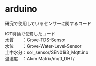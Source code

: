 # arduino
研究で使用しているセンサーに関するコード

IOT特論で使用したコード<br>
水質　　：Grove-TDS-Sensor<br>
水位　　：Grove-Water-Level-Sensor<br>
土中水分：soil_sensor/SEN0193_Mqtt.ino<br>
温湿度　：Atom Matrix/mqtt_DHT/
